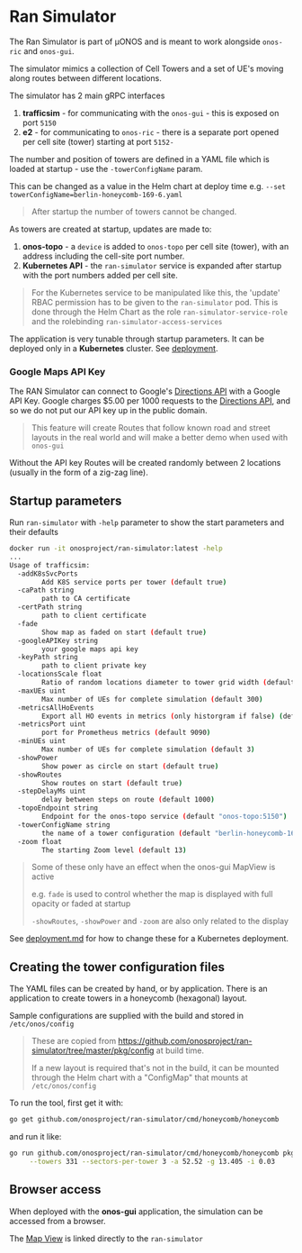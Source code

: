 # Ran Simulator

The Ran Simulator is part of µONOS and is meant to work alongside `onos-ric` and
`onos-gui`.

The simulator mimics a collection of Cell Towers and a set of UE's moving along
routes between different locations.

The simulator has 2 main gRPC interfaces

1. **trafficsim** - for communicating with the `onos-gui` - this is exposed on port `5150`
1. **e2** - for communicating to `onos-ric` - there is a separate port opened per
cell site (tower) starting at port `5152-`

The number and position of towers are defined in a YAML file which is loaded
at startup - use the `-towerConfigName` param.

This can be changed as a value in the Helm chart at deploy time
e.g. `--set towerConfigName=berlin-honeycomb-169-6.yaml`

> After startup the number of towers cannot be changed.


As towers are created at startup, updates are made to:

1. **onos-topo** - a `device` is added to `onos-topo` per cell site (tower), with
an address including the cell-site port number.
1. **Kubernetes API** - the `ran-simulator` service is expanded after startup with
the port numbers added per cell site.

> For the Kubernetes service to be manipulated like this, the 'update' RBAC permission
> has to be given to the `ran-simulator` pod. This is done through the Helm Chart
> as the role `ran-simulator-service-role` and the rolebinding `ran-simulator-access-services`

The application is very tunable through startup parameters. It can be deployed
only in a **Kubernetes** cluster. See [deployment](./deployment.md).

### Google Maps API Key
The RAN Simulator can connect to Google's [Directions API] with a Google API Key.
Google charges $5.00 per 1000 requests to the [Directions API], and so we do not put
our API key up in the public domain.  

> This feature will create Routes that follow known road and street layouts in the
> real world and will make a better demo when used with `onos-gui`

Without the API key Routes will be created randomly between 2 locations
(usually in the form of a zig-zag line).

## Startup parameters
Run `ran-simulator` with `-help` parameter to show the start parameters
and their defaults
```bash
docker run -it onosproject/ran-simulator:latest -help
...
Usage of trafficsim:
  -addK8sSvcPorts
    	Add K8S service ports per tower (default true)
  -caPath string
    	path to CA certificate
  -certPath string
    	path to client certificate
  -fade
    	Show map as faded on start (default true)
  -googleAPIKey string
    	your google maps api key
  -keyPath string
    	path to client private key
  -locationsScale float
    	Ratio of random locations diameter to tower grid width (default 1.25)
  -maxUEs uint
    	Max number of UEs for complete simulation (default 300)
  -metricsAllHoEvents
    	Export all HO events in metrics (only historgram if false) (default true)
  -metricsPort uint
    	port for Prometheus metrics (default 9090)
  -minUEs uint
    	Max number of UEs for complete simulation (default 3)
  -showPower
    	Show power as circle on start (default true)
  -showRoutes
    	Show routes on start (default true)
  -stepDelayMs uint
    	delay between steps on route (default 1000)
  -topoEndpoint string
    	Endpoint for the onos-topo service (default "onos-topo:5150")
  -towerConfigName string
    	the name of a tower configuration (default "berlin-honeycomb-169-6.yaml")
  -zoom float
    	The starting Zoom level (default 13)
```

> Some of these only have an effect when the onos-gui MapView is active
>
> e.g. `fade` is used to control whether the map is displayed with full opacity or
>faded at startup
>
> `-showRoutes`, `-showPower` and `-zoom` are also only related to the display

See [deployment.md](deployment.md) for how to change these for a Kubernetes deployment.

## Creating the tower configuration files
The YAML files can be created by hand, or by application. There is an
application to create towers in a honeycomb (hexagonal) layout.

Sample configurations are supplied with the build and stored in `/etc/onos/config`

> These are copied from https://github.com/onosproject/ran-simulator/tree/master/pkg/config at build time.
>
> If a new layout is required that's not in the build, it can be mounted through
> the Helm chart with a "ConfigMap" that mounts at `/etc/onos/config`

To run the tool, first get it with:
```bash
go get github.com/onosproject/ran-simulator/cmd/honeycomb/honeycomb
```

and run it like:
```bash
go run github.com/onosproject/ran-simulator/cmd/honeycomb/honeycomb pkg/config/berlin-honeycomb-331-3.yaml \
     --towers 331 --sectors-per-tower 3 -a 52.52 -g 13.405 -i 0.03
```

## Browser access
When deployed with the **onos-gui** application, the simulation can be accessed
from a browser.

The [Map View](https://docs.onosproject.org/onos-gui/docs/ran-gui/#map-view) is linked directly to the `ran-simulator`

[Directions API]: https://developers.google.com/maps/documentation/directions/start
